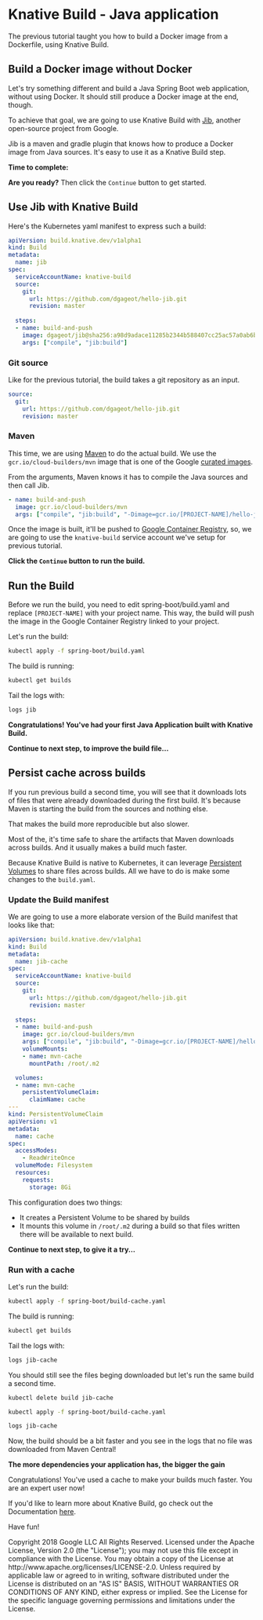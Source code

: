 # Knative Build - Java application

The previous tutorial taught you how to build a Docker image from a Dockerfile,
using Knative Build.

## Build a Docker image without Docker

Let's try something different and build a Java Spring Boot web application,
without using Docker. It should still produce a Docker image at the end, though.

To achieve that goal, we are going to use Knative Build with [Jib](https://github.com/GoogleContainerTools/jib),
another open-source project from Google.

Jib is a maven and gradle plugin that knows how to produce a Docker image
from Java sources. It's easy to use it as a Knative Build step.

**Time to complete:** <walkthrough-tutorial-duration duration="TODO"></walkthrough-tutorial-duration>

**Are you ready?** Then click the `Continue` button to get started.

## Use Jib with Knative Build

Here's the Kubernetes <walkthrough-editor-open-file filePath="knative-build-tutorials/spring-boot/build.yaml">yaml manifest</walkthrough-editor-open-file>
to express such a build:

```yaml
apiVersion: build.knative.dev/v1alpha1
kind: Build
metadata:
  name: jib
spec:
  serviceAccountName: knative-build
  source:
    git:
      url: https://github.com/dgageot/hello-jib.git
      revision: master
 
  steps:
  - name: build-and-push
    image: dgageot/jib@sha256:a98d9adace11285b2344b588407cc25ac57a0ab6b55a4534b2ac97f0b0ed8609
    args: ["compile", "jib:build"]
```

### Git source

Like for the previous tutorial, the build takes a git repository as an input.

```yaml
source:
  git:
    url: https://github.com/dgageot/hello-jib.git
    revision: master
```

### Maven

This time, we are using [Maven](https://maven.apache.org/) to do the actual build.
We use the `gcr.io/cloud-builders/mvn` image that is one of the Google
[curated images](https://github.com/GoogleCloudPlatform/cloud-builders).

From the arguments, Maven knows it has to compile the Java sources and then call Jib.

```yaml
- name: build-and-push
  image: gcr.io/cloud-builders/mvn
  args: ["compile", "jib:build", "-Dimage=gcr.io/[PROJECT-NAME]/hello-jib"]
```

Once the image is built, it'll be pushed to [Google Container Registry](https://cloud.google.com/container-registry/),
so, we are going to use the `knative-build` service account we've setup
for previous tutorial.

**Click the `Continue` button to run the build.**

## Run the Build

Before we run the build, you need to edit <walkthrough-editor-open-file filePath="knative-build-tutorials/spring-boot/build.yaml">spring-boot/build.yaml</walkthrough-editor-open-file> and replace `[PROJECT-NAME]`
with your project name. This way, the build will push the image in
the Google Container Registry linked to your project.

Let's run the build:

```bash
kubectl apply -f spring-boot/build.yaml
```

The build is running:

```bash
kubectl get builds
```

Tail the logs with:

```bash
logs jib
```

**Congratulations! You've had your first Java Application built with Knative Build.**

<walkthrough-conclusion-trophy></walkthrough-conclusion-trophy>

**Continue to next step, to improve the build file...**

## Persist cache across builds

If you run previous build a second time, you will see that it downloads lots of files
that were already downloaded during the first build. It's because Maven is starting
the build from the sources and nothing else.

That makes the build more reproducible but also slower.

Most of the, it's time safe to share the artifacts that Maven downloads across builds.
And it usually makes a build much faster.

Because Knative Build is native to Kubernetes, it can leverage [Persistent Volumes](https://kubernetes.io/docs/concepts/storage/persistent-volumes/)
to share files across builds. All we have to do is make some changes to the `build.yaml`.

### Update the Build manifest

We are going to use a more elaborate version of the Build manifest that looks like that:

```yaml
apiVersion: build.knative.dev/v1alpha1
kind: Build
metadata:
  name: jib-cache
spec:
  serviceAccountName: knative-build
  source:
    git:
      url: https://github.com/dgageot/hello-jib.git
      revision: master
 
  steps:
  - name: build-and-push
    image: gcr.io/cloud-builders/mvn
    args: ["compile", "jib:build", "-Dimage=gcr.io/[PROJECT-NAME]/hello-jib"]
    volumeMounts:
    - name: mvn-cache
      mountPath: /root/.m2

  volumes:
  - name: mvn-cache
    persistentVolumeClaim:
      claimName: cache
---
kind: PersistentVolumeClaim
apiVersion: v1
metadata:
  name: cache
spec:
  accessModes:
    - ReadWriteOnce
  volumeMode: Filesystem
  resources:
    requests:
      storage: 8Gi
```

This configuration does two things:

 + It creates a Persistent Volume to be shared by builds
 + It mounts this volume in `/root/.m2` during a build so that files written there will be available to next build.

**Continue to next step, to give it a try...**

### Run with a cache

Let's run the build:

```bash
kubectl apply -f spring-boot/build-cache.yaml
```

The build is running:

```bash
kubectl get builds
```

Tail the logs with:

```bash
logs jib-cache
```

You should still see the files beging downloaded but let's
run the same build a second time.

```bash
kubectl delete build jib-cache
```

```bash
kubectl apply -f spring-boot/build-cache.yaml
```

```bash
logs jib-cache
```

Now, the build should be a bit faster and you see in the logs that no file
was downloaded from Maven Central!

**The more dependencies your application has, the bigger the gain**

<walkthrough-conclusion-trophy></walkthrough-conclusion-trophy>

Congratulations! You've used a cache to make your builds much faster.
You are an expert user now!

If you'd like to learn more about Knative Build, go check out the Documentation
[here](https://github.com/knative/docs/tree/master/build).

Have fun!

<walkthrough-footnote>
Copyright 2018 Google LLC All Rights Reserved. Licensed under the Apache
License, Version 2.0 (the "License"); you may not use this file except in
compliance with the License. You may obtain a copy of the License at
http://www.apache.org/licenses/LICENSE-2.0.
Unless required by applicable law or agreed to in writing, software
distributed under the License is distributed on an "AS IS" BASIS, WITHOUT
WARRANTIES OR CONDITIONS OF ANY KIND, either express or implied. See the
License for the specific language governing permissions and limitations under
the License.
</walkthrough-footnote>
